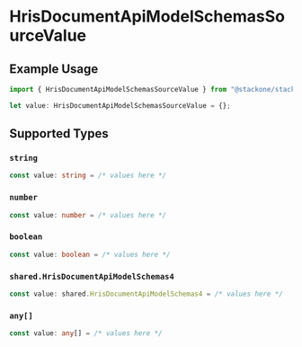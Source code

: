 # HrisDocumentApiModelSchemasSourceValue

## Example Usage

```typescript
import { HrisDocumentApiModelSchemasSourceValue } from "@stackone/stackone-client-ts/sdk/models/shared";

let value: HrisDocumentApiModelSchemasSourceValue = {};
```

## Supported Types

### `string`

```typescript
const value: string = /* values here */
```

### `number`

```typescript
const value: number = /* values here */
```

### `boolean`

```typescript
const value: boolean = /* values here */
```

### `shared.HrisDocumentApiModelSchemas4`

```typescript
const value: shared.HrisDocumentApiModelSchemas4 = /* values here */
```

### `any[]`

```typescript
const value: any[] = /* values here */
```

